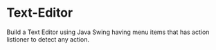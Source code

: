 # Text-Editor
Build a Text Editor using Java Swing having menu items that has action listioner to detect any action.
